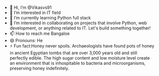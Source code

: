 - 👋 Hi, I’m @Vikasvs91
- 👀 I’m interested in IT field
- 🌱 I’m currently learning Python full stack
- 💞️ I’m interested in collaborating on projects that involve Python, web development, or anything related to IT. Let's build something together!
- 📫 How to reach me Bangaloe
- 😄 Pronouns: He
- ⚡ Fun fact:Honey never spoils. Archaeologists have found pots of honey in ancient Egyptian tombs that are over 3,000 years old and still perfectly edible. The high sugar content and low moisture level create an environment that is inhospitable to bacteria and microorganisms, preserving honey indefinitely.
<!---
Vikasvs91/Vikasvs91 is a ✨ special ✨ repository because its `README.md` (this file) appears on your GitHub profile.
You can click the Preview link to take a look at your changes.
--->
